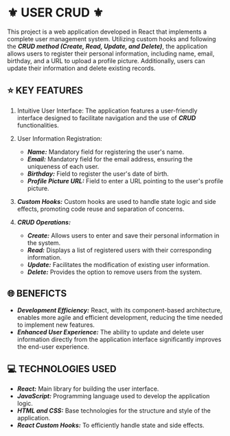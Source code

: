 # **⚜ USER CRUD ⚜**
This project is a web application developed in React that implements a complete user management system. Utilizing custom hooks and following the ***CRUD method (Create, Read, Update, and Delete)***, the application allows users to register their personal information, including name, email, birthday, and a URL to upload a profile picture. Additionally, users can update their information and delete existing records.

## **⭐ KEY FEATURES**
1. Intuitive User Interface: The application features a user-friendly interface designed to facilitate navigation and the use of ***CRUD*** functionalities.

2. User Information Registration: 
    * ***Name:*** Mandatory field for registering the user's name.
    * ***Email:*** Mandatory field for the email address, ensuring the uniqueness of each user.
    * ***Birthday:*** Field to register the user's date of birth. 
    * ***Profile Picture URL:*** Field to enter a URL pointing to the user's profile picture.

3. ***Custom Hooks:*** Custom hooks are used to handle state logic and side effects, promoting code reuse and separation of concerns.

4. ***CRUD Operations:***
   * ***Create:*** Allows users to enter and save their personal information in the system.
   * ***Read:*** Displays a list of registered users with their corresponding information.
   * ***Update:*** Facilitates the modification of existing user information.
   * ***Delete:*** Provides the option to remove users from the system.

## **🌐 BENEFICTS**
* ***Development Efficiency:*** React, with its component-based architecture, enables more agile and efficient development, reducing the time needed to implement new features.
* ***Enhanced User Experience:*** The ability to update and delete user information directly from the application interface significantly improves the end-user experience.

## **💻 TECHNOLOGIES USED**
* ***React:*** Main library for building the user interface.
* ***JavaScript:*** Programming language used to develop the application logic.
* ***HTML and CSS:*** Base technologies for the structure and style of the application.
* ***React Custom Hooks:*** To efficiently handle state and side effects.
